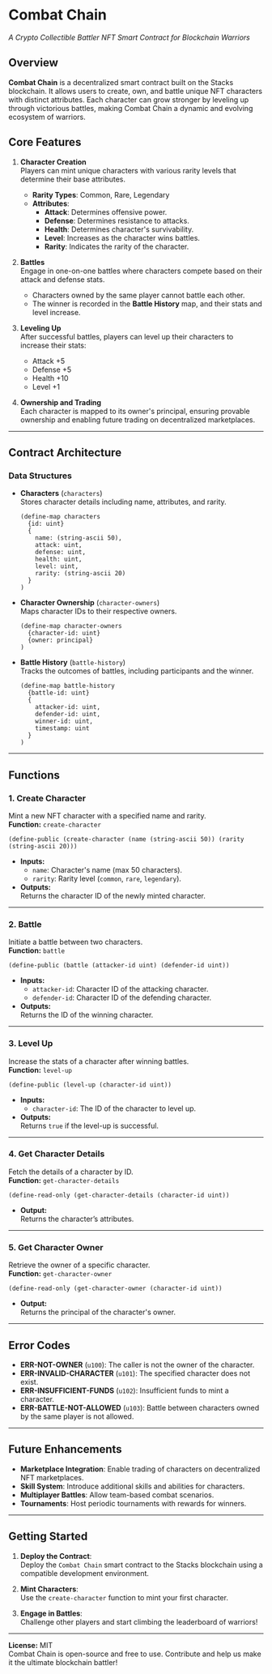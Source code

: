# **Combat Chain**  
_A Crypto Collectible Battler NFT Smart Contract for Blockchain Warriors_

## **Overview**  
**Combat Chain** is a decentralized smart contract built on the Stacks blockchain. It allows users to create, own, and battle unique NFT characters with distinct attributes. Each character can grow stronger by leveling up through victorious battles, making Combat Chain a dynamic and evolving ecosystem of warriors.

## **Core Features**  
1. **Character Creation**  
   Players can mint unique characters with various rarity levels that determine their base attributes.  
   - **Rarity Types**: Common, Rare, Legendary  
   - **Attributes**:  
     - **Attack**: Determines offensive power.  
     - **Defense**: Determines resistance to attacks.  
     - **Health**: Determines character's survivability.  
     - **Level**: Increases as the character wins battles.  
     - **Rarity**: Indicates the rarity of the character.

2. **Battles**  
   Engage in one-on-one battles where characters compete based on their attack and defense stats.  
   - Characters owned by the same player cannot battle each other.  
   - The winner is recorded in the **Battle History** map, and their stats and level increase.

3. **Leveling Up**  
   After successful battles, players can level up their characters to increase their stats:  
   - Attack +5  
   - Defense +5  
   - Health +10  
   - Level +1

4. **Ownership and Trading**  
   Each character is mapped to its owner's principal, ensuring provable ownership and enabling future trading on decentralized marketplaces.

---

## **Contract Architecture**

### **Data Structures**  

- **Characters** (`characters`)  
  Stores character details including name, attributes, and rarity.  
  ```clarity
  (define-map characters 
    {id: uint} 
    {
      name: (string-ascii 50),
      attack: uint,
      defense: uint,
      health: uint,
      level: uint,
      rarity: (string-ascii 20)
    }
  )
  ```

- **Character Ownership** (`character-owners`)  
  Maps character IDs to their respective owners.  
  ```clarity
  (define-map character-owners 
    {character-id: uint} 
    {owner: principal}
  )
  ```

- **Battle History** (`battle-history`)  
  Tracks the outcomes of battles, including participants and the winner.  
  ```clarity
  (define-map battle-history 
    {battle-id: uint} 
    {
      attacker-id: uint, 
      defender-id: uint, 
      winner-id: uint,
      timestamp: uint
    }
  )
  ```

---

## **Functions**

### **1. Create Character**  
Mint a new NFT character with a specified name and rarity.  
**Function:** `create-character`  
```clarity
(define-public (create-character (name (string-ascii 50)) (rarity (string-ascii 20)))
```  
- **Inputs:**  
  - `name`: Character's name (max 50 characters).  
  - `rarity`: Rarity level (`common`, `rare`, `legendary`).  
- **Outputs:**  
  Returns the character ID of the newly minted character.

---

### **2. Battle**  
Initiate a battle between two characters.  
**Function:** `battle`  
```clarity
(define-public (battle (attacker-id uint) (defender-id uint))
```  
- **Inputs:**  
  - `attacker-id`: Character ID of the attacking character.  
  - `defender-id`: Character ID of the defending character.  
- **Outputs:**  
  Returns the ID of the winning character.

---

### **3. Level Up**  
Increase the stats of a character after winning battles.  
**Function:** `level-up`  
```clarity
(define-public (level-up (character-id uint))
```  
- **Inputs:**  
  - `character-id`: The ID of the character to level up.  
- **Outputs:**  
  Returns `true` if the level-up is successful.

---

### **4. Get Character Details**  
Fetch the details of a character by ID.  
**Function:** `get-character-details`  
```clarity
(define-read-only (get-character-details (character-id uint))
```  
- **Output:**  
  Returns the character’s attributes.

---

### **5. Get Character Owner**  
Retrieve the owner of a specific character.  
**Function:** `get-character-owner`  
```clarity
(define-read-only (get-character-owner (character-id uint))
```  
- **Output:**  
  Returns the principal of the character's owner.

---

## **Error Codes**  
- **ERR-NOT-OWNER** (`u100`): The caller is not the owner of the character.  
- **ERR-INVALID-CHARACTER** (`u101`): The specified character does not exist.  
- **ERR-INSUFFICIENT-FUNDS** (`u102`): Insufficient funds to mint a character.  
- **ERR-BATTLE-NOT-ALLOWED** (`u103`): Battle between characters owned by the same player is not allowed.

---

## **Future Enhancements**  
- **Marketplace Integration**: Enable trading of characters on decentralized NFT marketplaces.  
- **Skill System**: Introduce additional skills and abilities for characters.  
- **Multiplayer Battles**: Allow team-based combat scenarios.  
- **Tournaments**: Host periodic tournaments with rewards for winners.  

---

## **Getting Started**  
1. **Deploy the Contract**:  
   Deploy the `Combat Chain` smart contract to the Stacks blockchain using a compatible development environment.

2. **Mint Characters**:  
   Use the `create-character` function to mint your first character.

3. **Engage in Battles**:  
   Challenge other players and start climbing the leaderboard of warriors!

---

**License:** MIT  
Combat Chain is open-source and free to use. Contribute and help us make it the ultimate blockchain battler!